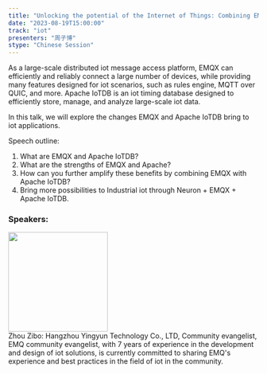 ```yaml
---
title: "Unlocking the potential of the Internet of Things: Combining EMQX with Apache IoTDB"
date: "2023-08-19T15:00:00" 
track: "iot"
presenters: "周子博"
stype: "Chinese Session"
---
```

As a large-scale distributed iot message access platform, EMQX can efficiently and reliably connect a large number of devices, while providing many features designed for iot scenarios, such as rules engine, MQTT over QUIC, and more. Apache IoTDB is an iot timing database designed to efficiently store, manage, and analyze large-scale iot data.

In this talk, we will explore the changes EMQX and Apache IoTDB bring to iot applications.

Speech outline:

1. What are EMQX and Apache IoTDB?
2. What are the strengths of EMQX and Apache?
3. How can you further amplify these benefits by combining EMQX with Apache IoTDB?
4. Bring more possibilities to Industrial iot through Neuron + EMQX + Apache IoTDB.
 ### Speakers: 
 <img src="https://img.bagevent.com/resource/20230605/1451264750.jpg" width="200" /><br>Zhou Zibo: Hangzhou Yingyun Technology Co., LTD, Community evangelist, EMQ community evangelist, with 7 years of experience in the development and design of iot solutions, is currently committed to sharing EMQ's experience and best practices in the field of iot in the community.
 <br><br>